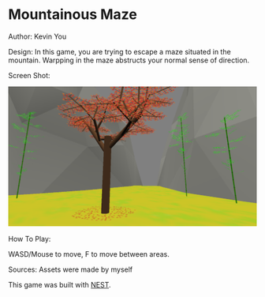 # Mountainous Maze

Author: Kevin You

Design: In this game, you are trying to escape a maze situated in the mountain. Warpping in the maze abstructs your normal sense of direction. 

Screen Shot:

![Screen Shot](screenshot.png)

How To Play:

WASD/Mouse to move, F to move between areas.

Sources: Assets were made by myself

This game was built with [NEST](NEST.md).

